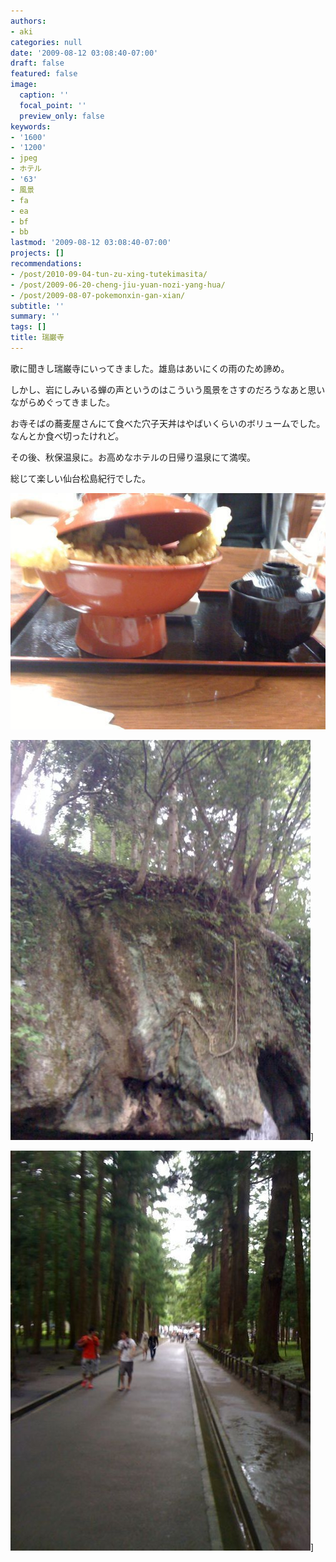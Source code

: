 ```yaml
---
authors:
- aki
categories: null
date: '2009-08-12 03:08:40-07:00'
draft: false
featured: false
image:
  caption: ''
  focal_point: ''
  preview_only: false
keywords:
- '1600'
- '1200'
- jpeg
- ホテル
- '63'
- 風景
- fa
- ea
- bf
- bb
lastmod: '2009-08-12 03:08:40-07:00'
projects: []
recommendations:
- /post/2010-09-04-tun-zu-xing-tutekimasita/
- /post/2009-06-20-cheng-jiu-yuan-nozi-yang-hua/
- /post/2009-08-07-pokemonxin-gan-xian/
subtitle: ''
summary: ''
tags: []
title: 瑞巌寺
---
```


歌に聞きし瑞巌寺にいってきました。雄島はあいにくの雨のため諦め。

しかし、岩にしみいる蝉の声というのはこういう風景をさすのだろうなあと思いながらめぐってきました。

お寺そばの蕎麦屋さんにて食べた穴子天丼はやばいくらいのボリュームでした。なんとか食べ切ったけれど。

その後、秋保温泉に。お高めなホテルの日帰り温泉にて満喫。

総じて楽しい仙台松島紀行でした。

![](l_1600_1200_537ea52d-9da4-440d-bb20-dd6291659923.jpeg)
  
![](p_1600_1200_a293f6fa-4bf1-4c74-9983-4d9b3c40d63f.jpeg)]
  
![](p_1600_1200_e0c33e1d-b6cf-474a-ab09-ef06d208c273.jpeg)]